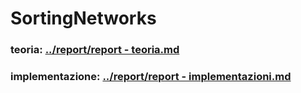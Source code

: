 # SortingNetworks

### teoria: [../report/report - teoria.md](https://github.com/figinii/SortingNetworks/blob/main/report/report%20-%20teoria.md)
### implementazione: [../report/report - implementazioni.md](https://github.com/figinii/SortingNetworks/blob/main/report/report%20-%20implementazioni.md)
